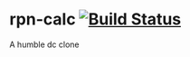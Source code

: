 # rpn-calc [![Build Status](https://travis-ci.org/pfaivre/rpn-calc.svg?branch=master)](https://travis-ci.org/pfaivre/rpn-calc)
A humble dc clone


